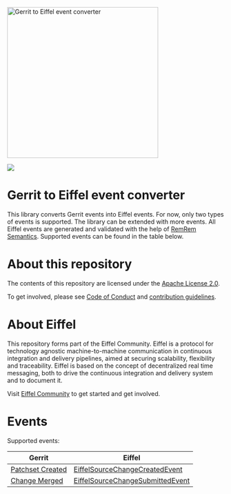 <!---
   Copyright 2018 Ericsson AB.
   For a full list of individual contributors, please see the commit history.

   Licensed under the Apache License, Version 2.0 (the "License");
   you may not use this file except in compliance with the License.
   You may obtain a copy of the License at

       http://www.apache.org/licenses/LICENSE-2.0

   Unless required by applicable law or agreed to in writing, software
   distributed under the License is distributed on an "AS IS" BASIS,
   WITHOUT WARRANTIES OR CONDITIONS OF ANY KIND, either express or implied.
   See the License for the specific language governing permissions and
   limitations under the License.
--->

<img src="./images/logo.png" alt="Gerrit to Eiffel event converter" width="350"/>

[![](https://jitpack.io/v/eiffel-community/eiffel-gerrit-lib.svg)](https://jitpack.io/#eiffel-community/eiffel-gerrit-lib)

# Gerrit to Eiffel event converter

This library converts Gerrit events into Eiffel events. For now, only two types of events is supported. The library can be extended with more events. All Eiffel events are generated and validated with the help of [RemRem Semantics](https://github.com/eiffel-community/eiffel-remrem-semantics). Supported events can be found in the table below. 

# About this repository

The contents of this repository are licensed under the [Apache License 2.0](./LICENSE).

To get involved, please see [Code of Conduct](https://github.com/eiffel-community/.github/blob/master/CODE_OF_CONDUCT.md) and [contribution guidelines](https://github.com/eiffel-community/.github/blob/master/CONTRIBUTING.md).

# About Eiffel

This repository forms part of the Eiffel Community. Eiffel is a protocol for technology agnostic machine-to-machine communication in continuous integration and delivery pipelines, aimed at securing scalability, flexibility and traceability. Eiffel is based on the concept of decentralized real time messaging, both to drive the continuous integration and delivery system and to document it.

Visit [Eiffel Community](https://eiffel-community.github.io) to get started and get involved.

# Events

Supported events:

| Gerrit                           | Eiffel                           |
| -------------------------------- | -------------------------------- |
| [Patchset Created](https://gerrit-review.googlesource.com/Documentation/cmd-stream-events.html#_patchset_created)                 | [EiffelSourceChangeCreatedEvent](https://github.com/eiffel-community/eiffel/blob/master/eiffel-vocabulary/EiffelSourceChangeCreatedEvent.md)   |
| [Change Merged](https://gerrit-review.googlesource.com/Documentation/cmd-stream-events.html#_change_merged)                    | [EiffelSourceChangeSubmittedEvent](https://github.com/eiffel-community/eiffel/blob/master/eiffel-vocabulary/EiffelSourceChangeSubmittedEvent.md) |
